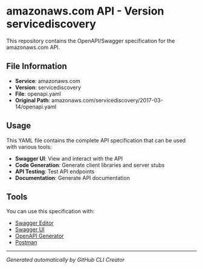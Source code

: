 # amazonaws.com API - Version servicediscovery

This repository contains the OpenAPI/Swagger specification for the amazonaws.com API.

## File Information

- **Service**: amazonaws.com
- **Version**: servicediscovery
- **File**: openapi.yaml
- **Original Path**: amazonaws.com/servicediscovery/2017-03-14/openapi.yaml

## Usage

This YAML file contains the complete API specification that can be used with various tools:

- **Swagger UI**: View and interact with the API
- **Code Generation**: Generate client libraries and server stubs
- **API Testing**: Test API endpoints
- **Documentation**: Generate API documentation

## Tools

You can use this specification with:

- [Swagger Editor](https://editor.swagger.io/)
- [Swagger UI](https://swagger.io/tools/swagger-ui/)
- [OpenAPI Generator](https://openapi-generator.tech/)
- [Postman](https://www.postman.com/)

---

*Generated automatically by GitHub CLI Creator*
